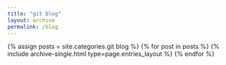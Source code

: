 ```yaml
---
title: "git blog"
layout: archive
permalink: /blog
---
```



{% assign posts = site.categories.git blog %}
{% for post in posts %} {% include archive-single.html type=page.entries_layout %} {% endfor %}
